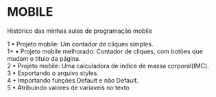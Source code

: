 # MOBILE
Histórico das minhas aulas de programação mobile

1 • Projeto mobile: Um contador de cliques simples.<br>
1+ • Projeto mobile melhorado: Contador de cliques, com botões que mudam o titulo da página.<br>
2 • Projeto mobile: Uma calculadora de índice de massa corporal(IMC).<br>
3 • Exportando o arquivo styles. <br>
4 • Importando funções Default e não Default. <br>
5 • Atribuindo valores de variaveis no texto <br>
